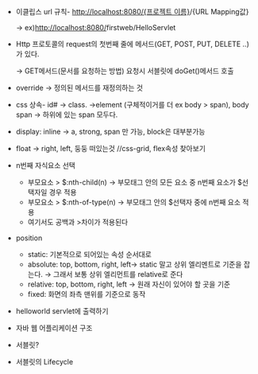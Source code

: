 - 이클립스 url 규칙- [http://localhost:8080/{프로젝트 이름}](http://localhost:8080/{}프로젝틍)/{URL Mapping값}

    → ex)[http://localhost:8080/](http://localhost:8080/{}프로젝틍)firstweb/HelloServlet

- Http 프로토콜의 request의 첫번째 줄에 메서드(GET, POST, PUT, DELETE ..)가 있다.

    → GET메서드(문서를 요청하는 방법) 요청시 서블릿에 doGet()메서드 호출 

- override → 정의된 메서드를 재정의하는 것
- css 상속- id# → class. →element (구체적이거를 더 ex body > span), body span → 하위에 있는 span 모두다.
- display: inline → a, strong, span 만 가능, block은 대부분가능
- float →  right, left, 둥둥 떠있는것 //css-grid, flex속성 찾아보기
- n번째 자식요소 선택
    - 부모요소 > $:nth-child(n) → 부모태그 안의 모든 요소 중 n번째 요소가 $선택자일 경우 적용
    - 부모요소 > $:nth-of-type(n) → 부모태그 안의 $선택자 중에 n번째 요소 적용
    - 여기서도 공백과 >차이가 적용된다
- position
    - static: 기본적으로 되어있는 속성 순서대로
    - absolute: top, bottom, right, left→ static 말고 상위 엘리멘트로 기준을 잡는다. → 그래서 보통 상위 엘리먼트를 relative로 준다
    - relative: top, bottom, right, left → 원래 자신이 있어야 할 곳을 기준
    - fixed: 화면의 좌측 맨위를 기준으로 동작
- helloworld servlet에 출력하기
- 자바 웹 어플리케이션 구조
- 서블릿?
- 서블릿의 Lifecycle